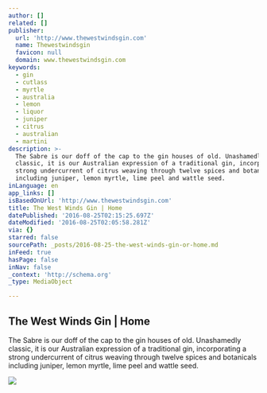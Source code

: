 ```yaml
---
author: []
related: []
publisher:
  url: 'http://www.thewestwindsgin.com'
  name: Thewestwindsgin
  favicon: null
  domain: www.thewestwindsgin.com
keywords:
  - gin
  - cutlass
  - myrtle
  - australia
  - lemon
  - liquor
  - juniper
  - citrus
  - australian
  - martini
description: >-
  The Sabre is our doff of the cap to the gin houses of old. Unashamedly
  classic, it is our Australian expression of a traditional gin, incorporating a
  strong undercurrent of citrus weaving through twelve spices and botanicals
  including juniper, lemon myrtle, lime peel and wattle seed.
inLanguage: en
app_links: []
isBasedOnUrl: 'http://www.thewestwindsgin.com'
title: The West Winds Gin | Home
datePublished: '2016-08-25T02:15:25.697Z'
dateModified: '2016-08-25T02:05:58.281Z'
via: {}
starred: false
sourcePath: _posts/2016-08-25-the-west-winds-gin-or-home.md
inFeed: true
hasPage: false
inNav: false
_context: 'http://schema.org'
_type: MediaObject

---
```

<article style=""><h1>The West Winds Gin | Home</h1><p>The Sabre is our doff of the cap to the gin houses of old. Unashamedly classic, it is our Australian expression of a traditional gin, incorporating a strong undercurrent of citrus weaving through twelve spices and botanicals including juniper, lemon myrtle, lime peel and wattle seed.</p><img src="http://www.thewestwindsgin.com/_assets/img/CANNAL_ROCKS_SLIDER2.jpg" /></article>